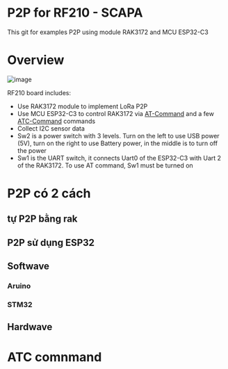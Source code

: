 # P2P for RF210 - SCAPA
This git for examples P2P using module RAK3172 and MCU ESP32-C3
# Overview

![image](https://github.com/XuanMinh201/P2P---RF210/assets/75436464/b5e0e804-5fc7-4523-b13d-a74fae75ba62)

RF210 board includes:
-  Use RAK3172 module to implement LoRa P2P
-  Use MCU ESP32-C3 to control RAK3172 via [AT-Command](https://docs.rakwireless.com/RUI3/Serial-Operating-Modes/AT-Command-Manual/#overview)  and a few [ATC-Command](https://github.com/XuanMinh201/P2P---RF210/edit/main/README.md) commands
-  Collect I2C sensor data
-  Sw2 is a power switch with 3 levels. Turn on the left to use USB power (5V), turn on the right to use Battery power, in the middle is to turn off the power
-  Sw1 is the UART switch, it connects Uart0 of the ESP32-C3 with Uart 2 of the RAK3172. To use AT command, Sw1 must be turned on

# P2P có 2 cách
## tự P2P bằng rak
## P2P sử dụng ESP32

## Softwave


### Aruino
### STM32

## Hardwave

# ATC comnmand 


